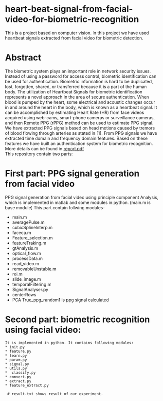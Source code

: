 
# heart-beat-signal-from-facial-video-for-biometric-recognition
This is a project based on computer vision. In this project we have used heartbeat signals extracted from facial video for biometric detection.
# Abstract
The biometric system plays an important role in network security issues. Instead of using
a password for access control, biometric identification can be used for authentication. Biometric
information is hard to be duplicated, lost, forgotten, shared, or transferred because
it is a part of the human body. The utilization of Heartbeat Signals for biometric identification
represents a novel approach in the area of secure authentication. When blood is
pumped by the heart, some electrical and acoustic changes occur in and around the heart in
the body, which is known as a heartbeat signal. It can be accomplished by estimating Heart
Rate (HR) from face videos acquired using web-cams, smart-phone cameras or surveillance
cameras, and then Remote PPG (rPPG) method can be used to estimate PPG signal. We have
extracted PPG signals based on head motions caused by tremors of blood flowing through
arteries as stated in [1]. From PPG signals we have extracted time domain and frequency domain
features. Based on these features we have built an authentication system for biometric
recognition. \
More details can be found in  [report.pdf](https://github.com/pragyaagrawal19/heart-beat-signal-from-facial-video-for-biometric-recognition/files/6328850/report.pdf) \
This repository contain two parts:
 # First part: PPG signal generation from facial video
  PPG signal generation from facial video using principle component Analysis, which is implemented in matlab and some modules in python. (main.m is base module)
   This part contain follwing modules-
   * main.m
   * averagePulse.m
   *  cubicSplineInterp.m
   *  faceca.m
   *  Feature_selection.m
   *  featureTraking.m
   *  gtAnalysis.m
   *  optical_flow.m
   *  processData.m
   *  read_video.m
   *  removableUnstable.m
   *  roi.m
   *  slide_image.m
   *  temporalFiltering.m
   *  SignalAnalyser.py
   *  centerRows
   *  PCA
   True_ppg_random1 is ppg signal calculated 
 # Second part: biometric recognition using facial video: 
    It is implemented in python. It contains following modules:
    * init.py
    * feature.py
    * learn.py
    * param.py
    * signal.py
    * utils.py
    *  classify.py
    * convert.py
    * extract.py
    * feature_extract.py 
    
     # result.txt shows result of our experiment.
   
    
